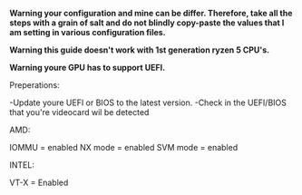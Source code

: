 **Warning your configuration and mine can be differ. Therefore, take all the steps with a grain of salt and do not blindly copy-paste the values that I am setting in various configuration files.** 

**Warning this guide doesn't work with 1st generation ryzen 5 CPU's.**

**Warning youre GPU has to support UEFI.**


Preperations:

-Update youre UEFI or BIOS to the latest version.
-Check in the UEFI/BIOS that you're videocard wil be detected

AMD:

IOMMU = enabled
NX mode = enabled
SVM mode = enabled

INTEL:

VT-X = Enabled



